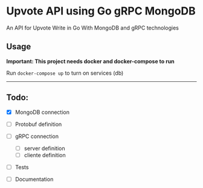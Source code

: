 # Upvote API using Go gRPC MongoDB

An API for Upvote Write in Go With MongoDB and gRPC technologies

## Usage

**Important: This project needs docker and docker-compose to run**

Run `docker-compose up` to turn on services (db)

---

## Todo:

- [X] MongoDB connection

- [ ] Protobuf definition

- [ ] gRPC connection
  - [ ] server definition
  - [ ] cliente definition

- [ ] Tests

- [ ] Documentation
